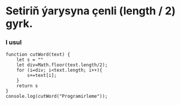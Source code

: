 # Setiriň ýarysyna çenli (length / 2) gyrk.
###             I usul
```
function cutWord(text) {
    let s = ""
    let div=Math.floor(text.length/2);
    for (i=div; i<text.length; i++){
        s+=text[i];
    }
    return s
}
console.log(cutWord("Programirleme"));
``` 
